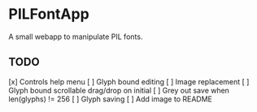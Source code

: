 # PILFontApp
 A small webapp to manipulate PIL fonts.
## TODO
[x] Controls help menu
[ ] Glyph bound editing
[ ] Image replacement
[ ] Glyph bound scrollable drag/drop on initial
  [ ] Grey out save when len(glyphs) != 256
[ ] Glyph saving
[ ] Add image to README